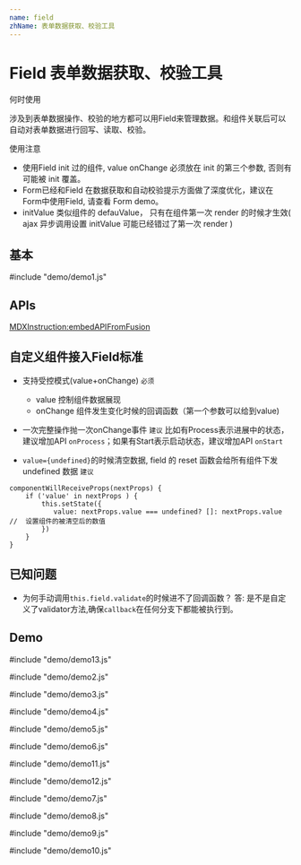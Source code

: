 ```yaml
---
name: field
zhName: 表单数据获取、校验工具
---
```


# Field 表单数据获取、校验工具

何时使用

涉及到表单数据操作、校验的地方都可以用Field来管理数据。和组件关联后可以自动对表单数据进行回写、读取、校验。

使用注意

* 使用Field init 过的组件, value onChange 必须放在 init 的第三个参数, 否则有可能被 init 覆盖。
* Form已经和Field 在数据获取和自动校验提示方面做了深度优化，建议在Form中使用Field, 请查看 Form demo。
* initValue 类似组件的 defauValue， 只有在组件第一次 render 的时候才生效( ajax 异步调用设置 initValue 可能已经错过了第一次 render )

## 基本

#include "demo/demo1.js"

## APIs

[MDXInstruction:embedAPIFromFusion](https://github.com/alibaba-fusion/next/blob/master/docs/field/index.md)

## 自定义组件接入Field标准

- 支持受控模式(value+onChange) `必须`
    - value 控制组件数据展现
    - onChange 组件发生变化时候的回调函数（第一个参数可以给到value)

- 一次完整操作抛一次onChange事件 `建议`
    比如有Process表示进展中的状态，建议增加API `onProcess`；如果有Start表示启动状态，建议增加API `onStart`

- `value={undefined}`的时候清空数据, field 的 reset 函数会给所有组件下发 undefined 数据 `建议`

```
componentWillReceiveProps(nextProps) {
    if ('value' in nextProps ) {
        this.setState({
           value: nextProps.value === undefined? []: nextProps.value   //  设置组件的被清空后的数值
        })
    }
}
```

## 已知问题

- 为何手动调用`this.field.validate`的时候进不了回调函数？ 答: 是不是自定义了validator方法,确保`callback`在任何分支下都能被执行到。

## Demo

#include "demo/demo13.js"

#include "demo/demo2.js"

#include "demo/demo3.js"

#include "demo/demo4.js"

#include "demo/demo5.js"

#include "demo/demo6.js"

#include "demo/demo11.js"

#include "demo/demo12.js"

#include "demo/demo7.js"

#include "demo/demo8.js"

#include "demo/demo9.js"

#include "demo/demo10.js"

